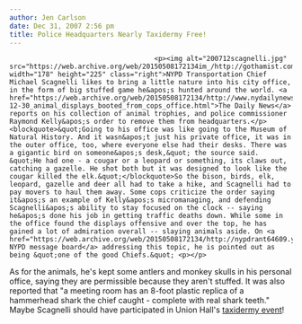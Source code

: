 ```yaml
---
author: Jen Carlson
date: Dec 31, 2007 2:56 pm
title: Police Headquarters Nearly Taxidermy Free!
---
```


	
										<p><img alt="200712scagnelli.jpg" src="https://web.archive.org/web/20150508172134im_/http://gothamist.com/attachments/arts_jen/200712scagnelli.jpg" width="178" height="225" class="right">NYPD Transportation Chief Michael Scagnelli likes to bring a little nature into his city office, in the form of big stuffed game he&apos;s hunted around the world. <a href="https://web.archive.org/web/20150508172134/http://www.nydailynews.com/news/2007/12/30/2007-12-30_animal_displays_booted_from_cops_office.html">The Daily News</a> reports on his collection of animal trophies, and police commissioner Raymond Kelly&apos;s order to remove them from headquarters.</p><blockquote>&quot;Going to his office was like going to the Museum of Natural History. And it wasn&apos;t just his private office, it was in the outer office, too, where everyone else had their desks. There was a gigantic bird on someone&apos;s desk,&quot; the source said. &quot;He had one - a cougar or a leopard or something, its claws out, catching a gazelle. He shot both but it was designed to look like the cougar killed the elk.&quot;</blockquote>So the bison, birds, elk, leopard, gazelle and deer all had to take a hike, and Scagnelli had to pay movers to haul them away. Some cops criticize the order saying it&apos;s an example of Kelly&apos;s micromanaging, and defending Scagnelli&apos;s ability to stay focused on the clock -- saying he&apos;s done his job in getting traffic deaths down. While some in the office found the displays offensive and over the top, he has gained a lot of admiration overall -- slaying animals aside. On <a href="https://web.archive.org/web/20150508172134/http://nypdrant64609.yuku.com/topic/7864">an NYPD message board</a> addressing this topic, he is pointed out as being &quot;one of the good Chiefs.&quot; <p></p>

<p>As for the animals, he&apos;s kept some antlers and monkey skulls in his personal office, saying they are permissible because they aren&apos;t stuffed. It was also reported that &quot;a meeting room has an 8-foot plastic replica of a hammerhead shark the chief caught - complete with real shark teeth.&quot; Maybe Scagnelli should have participated in Union Hall&apos;s <a href="https://web.archive.org/web/20150508172134/http://gothamist.com/2007/11/05/pictures_of_the.php">taxidermy event</a>!</p>					
										
									
				